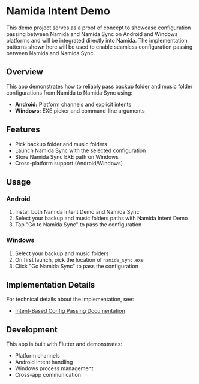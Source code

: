 # Namida Intent Demo

This demo project serves as a proof of concept to showcase configuration passing between Namida and Namida Sync on Android and Windows platforms and will be integrated directly into Namida. The implementation patterns shown here will be used to enable seamless configuration passing between Namida and Namida Sync.

## Overview

This app demonstrates how to reliably pass backup folder and music folder configurations from Namida to Namida Sync using:

- **Android:** Platform channels and explicit intents
- **Windows:** EXE picker and command-line arguments

## Features

- Pick backup folder and music folders
- Launch Namida Sync with the selected configuration
- Store Namida Sync EXE path on Windows
- Cross-platform support (Android/Windows)

## Usage

### Android
1. Install both Namida Intent Demo and Namida Sync
2. Select your backup and music folders paths with Namida Intent Demo
3. Tap "Go to Namida Sync" to pass the configuration

### Windows
1. Select your backup and music folders
2. On first launch, pick the location of `namida_sync.exe`
3. Click "Go Namida Sync" to pass the configuration

## Implementation Details

For technical details about the implementation, see:
- [Intent-Based Config Passing Documentation]()

## Development

This app is built with Flutter and demonstrates:
- Platform channels
- Android intent handling
- Windows process management
- Cross-app communication